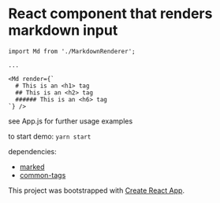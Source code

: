 # React component that renders markdown input

```
import Md from './MarkdownRenderer';

...

<Md render={`
  # This is an <h1> tag
  ## This is an <h2> tag
  ###### This is an <h6> tag
`} />
```

see App.js for further usage examples

to start demo: ```yarn start```

dependencies:
- [marked](https://github.com/markedjs/marked)
- [common-tags](https://github.com/declandewet/common-tags)

This project was bootstrapped with [Create React App](https://github.com/facebookincubator/create-react-app).

